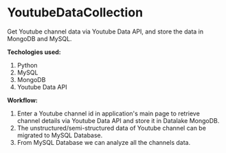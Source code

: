 # YoutubeDataCollection
Get Youtube channel data via Youtube Data API, and store the data in MongoDB and MySQL.

**Techologies used:**
1. Python
2. MySQL
3. MongoDB
4. Youtube Data API

**Workflow:**
1. Enter a Youtube channel id in application's main page to retrieve channel details via Youtube Data API and store it in Datalake MongoDB.
2. The unstructured/semi-structured data of Youtube channel can be migrated to MySQL Database.
3. From MySQL Database we can analyze all the channels data.
